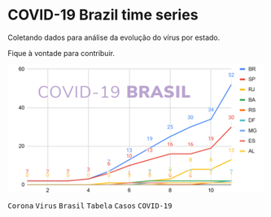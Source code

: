# COVID-19 Brazil time series


Coletando dados para análise da evolução do vírus por estado.

Fique à vontade para contribuir.

![Linear Chart](https://raw.githubusercontent.com/elhenrico/covid19-Brazil-timeseries/dev/docs/linear.png)

<kbd>Corona</kbd> <kbd>Virus</kbd> <kbd>Brasil</kbd> <kbd>Tabela</kbd> <kbd>Casos</kbd> <kbd>COVID-19</kbd>